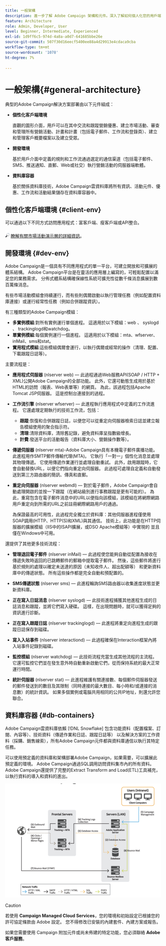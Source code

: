 ```yaml
---
title: 一般架構
description: 進一步了解 Adobe Campaign 架構和元件。深入了解如何個人化您的用戶端主控台和環境。
feature: Architecture
role: Admin, Developer, User
level: Beginner, Intermediate, Experienced
exl-id: 1d9ff6c5-974d-4a8a-a0d7-641685bbe26e
source-git-commit: 507f30d16eecf5400ee88a4d29913e4cdaca9cba
workflow-type: tm+mt
source-wordcount: '1078'
ht-degree: 7%

---
```


# 一般架構{#general-architecture}

典型的Adobe Campaign解決方案部署由以下元件組成：

* **個性化客戶端環境**

   直觀的圖形介面，用戶可以在其中交流和跟蹤營銷優惠、建立市場活動、審查和管理所有營銷活動、計畫和計畫（包括電子郵件、工作流和登錄頁）、建立和管理客戶概要檔案以及建立受眾。

* **開發環境**

   基於用戶介面中定義的規則和工作流通過選定的通信渠道（包括電子郵件、SMS、推送通知、直郵、Web或社交）執行營銷活動的伺服器端軟體。

* **資料庫容器**

   基於關係資料庫技術，Adobe Campaign雲資料庫將所有資訊、活動元件、優惠、工作流和活動結果儲存在資料庫容器中。

## 個性化客戶端環境 {#client-env}

可以通過以下不同方式訪問應用程式：富客戶端、瘦客戶端或API整合。

![](../assets/do-not-localize/glass.png) [瞭解有關市場活動演示層的詳細資訊](../start/ac-components.md)。

## 開發環境 {#dev-env}

Adobe Campaign是一個具有不同應用程式的單一平台，可建立開放和可擴展的體系結構。 Adobe Campaign平台是在靈活的應用層上編寫的，可輕鬆配置以滿足您的業務需求。 分佈式體系結構確保線性系統可擴充性從數千條消息擴展到數百萬條消息。

有些市場活動模組會持續運行，而有些則偶爾啟動以執行管理任務（例如配置資料庫連接）或運行經常性任務（例如合併跟蹤資訊）。

有三種類型的Adobe Campaign模組：

* **多實例模組**:對所有實例運行單個進程。 這適用於以下模組：web 、 syslogd 、 trackinglogd和watchdog。
* **單實例模組**:每個實例運行一個進程。 這適用於以下模組：mta、wfserver、inMail、sms和stat。
* **實用程式模組**:這些模組偶爾會運行，以執行偶爾或經常的操作（清理、配置、下載跟蹤日誌等）。

主要流程是：

* **應用程式伺服器** (nlserver web) — 此過程通過Web服務API(SOAP / HTTP + XML)公開Adobe Campaign的全部功能。 此外，它還可動態生成用於基於HTML的訪問（報表、Web表單等）的網頁。 為此，該過程包括Apache Tomcat JSP伺服器。 這是控制台連接到的過程。

* **工作流引擎** (nlserver wfserver) — 此進程執行應用程式中定義的工作流進程。 它還處理定期執行的技術工作流，包括：

   * **跟蹤**:恢復和合併跟蹤日誌，以便您可以從重定向伺服器檢索日誌並建立報告模組使用的聚合指示符。
   * **清理**:清除資料庫，清除舊記錄，避免資料庫呈指數級增長。
   * **計費**:發送平台的活動報告（資料庫大小、營銷操作數等）。

* **傳遞伺服器** (nlserver mta)-Adobe Campaign具有本機電子郵件廣播功能。 此進程用作SMTP郵件傳輸代理(MTA)。 它執行「一對一」個性化消息並處理其物理傳遞。 它使用傳遞作業運行並處理自動重試。 此外，啟用跟蹤時，它會自動替換URL，以便它們指向重定向伺服器。 此過程可處理自定義和自動發送到第三方路由器的簡訊、傳真和直郵。

* **重定向伺服器** (nlserver webmdl) — 對於電子郵件，Adobe Campaign會自動處理開啟的並按一下跟蹤（在網站級別進行事務跟蹤是更有可能的）。 為此，重寫包含在電子郵件消息中的URL以便指向該模組，該模組在將網際網路用戶重定向到所需的URL之前註冊網際網路用戶的通過。

   為保證最高的可用性，此過程完全獨立於資料庫：其他伺服器進程僅使用SOAP調用(HTTP、HTTP(S)和XML)與其通信。 技術上，此功能是在HTTP伺服器的擴展模組（IIS中的ISAPI擴展，或DSO Apache模組等）中實現的 並且僅在Windows中可用。

還提供了其他更多技術流程：

* **管理退回電子郵件** (nlserver inMail) — 此過程使您能夠自動從配置為接收在傳遞失敗時返回的已跳轉郵件的郵箱中提取電子郵件。 然後，這些郵件將進行基於規則的處理以確定未送達的原因（未知收件人、超出配額等） 和更新資料庫中的傳遞狀態。 所有這些操作都是完全自動和預配置的。

* **SMS傳遞狀態** (nlserver sms) — 此進程輪詢SMS路由器以收集進度狀態並更新資料庫。

* **正在寫入日誌消息** (nlserver syslogd) — 此技術進程捕獲其他進程生成的日誌消息和跟蹤，並將它們寫入硬碟。 這樣，在出現問題時，就可以獲得足夠的資訊進行診斷。

* **正在寫入跟蹤日誌** (nlserver trackinglogd) — 此進程將重定向進程生成的跟蹤日誌保存到磁碟。

* **寫入入站事件** (nlserver interactiond) — 此過程確保在Interaction框架內將入站事件記錄到磁碟。

* **監控模組** (nlserver watchdog) — 此技術流程充當生成其他流程的主流程。 它還可監控它們並在發生意外時自動重新啟動它們，從而保持系統的最大正常運行時間。

* **統計伺服器** (nlserver stat) — 此進程維護有關連接數、每個郵件伺服器發送的郵件發送到的數目及其限制（同時連接的最大數目、每小時和/或連接的消息數）的統計資訊。 如果多個實例或電腦共用相同的公共IP地址，則還允許您聯合。

## 資料庫容器 {#db-containers}

Adobe Campaign雲資料庫依賴 [!DNL Snowflake] 包含功能資料（配置檔案、訂閱、內容等）、技術資料（傳遞作業和日誌、跟蹤日誌等） 以及解決方案的工作資料（採購、銷售線索），所有Adobe Campaign元件都與資料庫通信以執行其特定任務。

可以使用預定義的資料庫和架構部署Adobe Campaign，如果需要，可以擴展此預定義的環境。 Adobe Campaign通過SQL調用訪問資料集市內的所有資料。 Adobe Campaign還提供了完整的Extract Transform and Load(ETL)工具補充，以執行資料的導入和資料的進出。

![](assets/data-flow-diagram.png)


>[!CAUTION]
>
>若使用 **Campaign Managed Cloud Services**，您的環境和初始設定已根據您的許可協定條款由 Adobe 設定。 您不得修改已安裝的內建套件、內建方案或報告。
>
>如果您需要使用 Campaign 附加元件或尚未佈建的特定功能，您必須聯絡 **Adobe 客戶服務**。